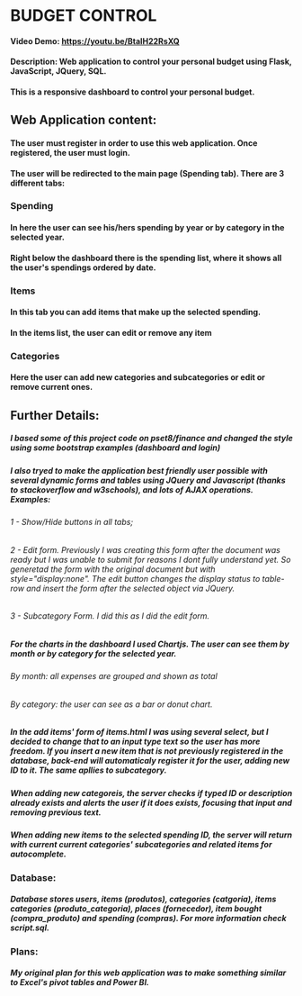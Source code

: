 # BUDGET CONTROL
#### Video Demo: https://youtu.be/BtaIH22RsXQ
#### Description: Web application to control your personal budget using Flask, JavaScript, JQuery, SQL.
#### This is a responsive dashboard to control your personal budget.

## Web Application content:

#### The user must register in order to use this web application. Once registered, the user must login.
#### The user will be redirected to the main page (Spending tab). There are 3 different tabs:

### Spending
#### In here the user can see his/hers spending by year or by category in the selected year.
#### Right below the dashboard there is the spending list, where it shows all the user's spendings ordered by date.

### Items
#### In this tab you can add items that make up the selected spending.
#### In the items list, the user can edit or remove any item

### Categories
#### Here the user can add new categories and subcategories or edit or remove current ones.

## Further Details:
##### I based some of this project code on pset8/finance and changed the style using some bootstrap examples (dashboard and login)
##### I also tryed to make the application best friendly user possible with several dynamic forms and tables using JQuery and Javascript (thanks to stackoverflow and w3schools), and lots of AJAX operations. Examples:
###### 1 - Show/Hide buttons in all tabs;
###### 2 - Edit form. Previously I was creating this form after the document was ready but I was unable to submit for reasons I dont fully understand yet. So generetad the form with the original document but with style="display:none". The edit button changes the display status to table-row and insert the form after the selected object via JQuery.
###### 3 - Subcategory Form. I did this as I did the edit form.

##### For the charts in the dashboard I used Chartjs. The user can see them by month or by category for the selected year.
###### By month: all expenses are grouped and shown as total
###### By category: the user can see as a bar or donut chart.

##### In the add items' form of items.html I was using several select, but I decided to change that to an input type text so the user has more freedom. If you insert a new item that is not previously registered in the database, back-end will automaticaly register it for the user, adding new ID to it. The same apllies to subcategory.

##### When adding new categoreis, the server checks if typed ID or description already exists and alerts the user if it does exists, focusing that input and removing previous text.

##### When adding new items to the selected spending ID, the server will return with current current categories' subcategories and related items for autocomplete.

### Database:
##### Database stores users, items (produtos), categories (catgoria), items categories (produto_categoria), places (fornecedor), item bought (compra_produto) and spending (compras). For more information check script.sql.

### Plans:
##### My original plan for this web application was to make something similar to Excel's pivot tables and Power BI.
